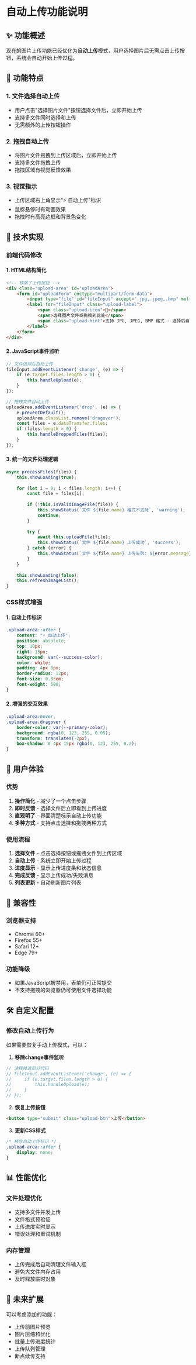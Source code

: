 # 自动上传功能说明

## ✨ 功能概述

现在的图片上传功能已经优化为**自动上传**模式，用户选择图片后无需点击上传按钮，系统会自动开始上传过程。

## 🚀 功能特点

### 1. 文件选择自动上传
- 用户点击"选择图片文件"按钮选择文件后，立即开始上传
- 支持多文件同时选择和上传
- 无需额外的上传按钮操作

### 2. 拖拽自动上传
- 将图片文件拖拽到上传区域后，立即开始上传
- 支持多文件拖拽上传
- 拖拽区域有视觉反馈效果

### 3. 视觉指示
- 上传区域右上角显示"⚡ 自动上传"标识
- 鼠标悬停时有动画效果
- 拖拽时有高亮边框和背景色变化

## 🔧 技术实现

### 前端代码修改

#### 1. HTML结构简化
```html
<!-- 移除了上传按钮 -->
<div class="upload-area" id="uploadArea">
    <form id="uploadForm" enctype="multipart/form-data">
        <input type="file" id="fileInput" accept=".jpg,.jpeg,.bmp" multiple>
        <label for="fileInput" class="upload-label">
            <span class="upload-icon">📁</span>
            <span>选择图片文件或拖拽到此处</span>
            <span class="upload-hint">支持 JPG, JPEG, BMP 格式 - 选择后自动上传</span>
        </label>
    </form>
</div>
```

#### 2. JavaScript事件监听
```javascript
// 文件选择后自动上传
fileInput.addEventListener('change', (e) => {
    if (e.target.files.length > 0) {
        this.handleUpload(e);
    }
});

// 拖拽文件自动上传
uploadArea.addEventListener('drop', (e) => {
    e.preventDefault();
    uploadArea.classList.remove('dragover');
    const files = e.dataTransfer.files;
    if (files.length > 0) {
        this.handleDroppedFiles(files);
    }
});
```

#### 3. 统一的文件处理逻辑
```javascript
async processFiles(files) {
    this.showLoading(true);
    
    for (let i = 0; i < files.length; i++) {
        const file = files[i];
        
        if (!this.isValidImageFile(file)) {
            this.showStatus(`文件 ${file.name} 格式不支持`, 'warning');
            continue;
        }
        
        try {
            await this.uploadFile(file);
            this.showStatus(`文件 ${file.name} 上传成功`, 'success');
        } catch (error) {
            this.showStatus(`文件 ${file.name} 上传失败: ${error.message}`, 'error');
        }
    }
    
    this.showLoading(false);
    this.refreshImageList();
}
```

### CSS样式增强

#### 1. 自动上传标识
```css
.upload-area::after {
    content: "⚡ 自动上传";
    position: absolute;
    top: 10px;
    right: 15px;
    background: var(--success-color);
    color: white;
    padding: 4px 8px;
    border-radius: 12px;
    font-size: 0.8rem;
    font-weight: 500;
}
```

#### 2. 增强的交互效果
```css
.upload-area:hover,
.upload-area.dragover {
    border-color: var(--primary-color);
    background: rgba(0, 123, 255, 0.05);
    transform: translateY(-2px);
    box-shadow: 0 4px 15px rgba(0, 123, 255, 0.2);
}
```

## 📱 用户体验

### 优势
1. **操作简化** - 减少了一个点击步骤
2. **即时反馈** - 选择文件后立即看到上传进度
3. **直观明了** - 界面清楚标示自动上传功能
4. **多种方式** - 支持点击选择和拖拽两种方式

### 使用流程
1. **选择文件** - 点击选择按钮或拖拽文件到上传区域
2. **自动上传** - 系统立即开始上传过程
3. **进度显示** - 显示上传进度条和状态信息
4. **完成反馈** - 显示上传成功/失败消息
5. **列表更新** - 自动刷新图片列表

## 🔄 兼容性

### 浏览器支持
- Chrome 60+
- Firefox 55+
- Safari 12+
- Edge 79+

### 功能降级
- 如果JavaScript被禁用，表单仍可正常提交
- 不支持拖拽的浏览器仍可使用文件选择功能

## 🛠️ 自定义配置

### 修改自动上传行为
如果需要恢复手动上传模式，可以：

1. **移除change事件监听**
```javascript
// 注释掉这部分代码
// fileInput.addEventListener('change', (e) => {
//     if (e.target.files.length > 0) {
//         this.handleUpload(e);
//     }
// });
```

2. **恢复上传按钮**
```html
<button type="submit" class="upload-btn">上传</button>
```

3. **更新CSS样式**
```css
/* 移除自动上传标识 */
.upload-area::after {
    display: none;
}
```

## 📊 性能优化

### 文件处理优化
- 支持多文件并发上传
- 文件格式预验证
- 上传进度实时显示
- 错误处理和重试机制

### 内存管理
- 上传完成后自动清理文件输入框
- 避免大文件内存占用
- 及时释放临时对象

## 🔮 未来扩展

可以考虑添加的功能：
- 上传前图片预览
- 图片压缩和优化
- 批量上传进度统计
- 上传队列管理
- 断点续传支持
